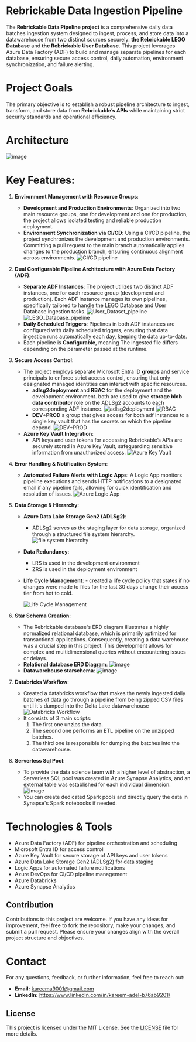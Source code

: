 
# Rebrickable Data Ingestion Pipeline

The **Rebrickable Data Pipeline project** is a comprehensive daily data batches ingestion system designed to ingest, process, and store data into a datawarehouse from two distinct sources securely: **the Rebrickable LEGO Database** and **the Rebrickable User Database**.
This project leverages Azure Data Factory (ADF) to build and manage separate pipelines for each database, ensuring secure access control, daily automation, environment synchronization, and failure alerting.
# Project Goals

The primary objective is to establish a robust pipeline architecture to ingest, transform, and store data from **Rebrickable’s APIs** while maintaining strict security standards and operational efficiency.
# Architecture
![image](https://github.com/user-attachments/assets/82dcfffb-772b-41ef-b789-5354112345e5)


# Key Features:

1. **Environment Management with Resource Groups**:
    - **Development and Production Environments**: 
        Organized into two main resource groups, one for development and one for production, the project allows isolated testing and reliable production deployment.
    - **Environment Synchronization via CI/CD**: 
        Using a CI/CD pipeline, the project synchronizes the development and production environments. Committing a pull request to the main branch automatically applies changes to the production branch, ensuring continuous alignment across environments.
        ![CI/CD pipeline](https://github.com/KareemAdel10/Rebrickable-Data-Pipeline/blob/main/Images/CI-CD%20pipeline.png)

2. **Dual Configurable Pipeline Architecture with Azure Data Factory (ADF)**:
    - **Separate ADF Instances**: 
        The project utilizes two distinct ADF instances, one for each resource group (development and production). Each ADF instance manages its own pipelines, specifically tailored to handle the LEGO Database and User Database ingestion tasks.
            ![User_Dataset_pipeline](https://github.com/KareemAdel10/Rebrickable-Data-Pipeline/blob/main/Images/Database%20pipeline.png)
            ![LEGO_Database_pipeline](https://github.com/KareemAdel10/Rebrickable-Data-Pipeline/blob/main/Images/User_Dataset_pipeline.png)
    - **Daily Scheduled Triggers**: 
        Pipelines in both ADF instances are configured with daily scheduled triggers, ensuring that data ingestion runs automatically each day, keeping the data up-to-date.
    - Each pipeline is **Configurable**, meaning The ingested file differs depending on the parameter passed at the runtime.

3. **Secure Access Control**:
    - The project employs separate Microsoft Entra ID **groups** and service principals to enforce strict access control, ensuring that only designated managed identities can interact with specific resources.
        - **adlsg2deployment** and **RBAC** for the deployment and the development environment. both are used to give **storage blob data contributor** role on the ADLSg2 accounts to each corresponding ADF instance.
            ![adlsg2deployment](https://github.com/KareemAdel10/Rebrickable-Data-Pipeline/blob/main/Images/adlsg2deployment.png)
            ![RBAC](https://github.com/KareemAdel10/Rebrickable-Data-Pipeline/blob/main/Images/RBAC.png)
        - **DEV+PROD** a group that gives access for both adf instances to a single key vault that has the secrets on which the pipeline depend.
            ![DEV+PROD](https://github.com/KareemAdel10/Rebrickable-Data-Pipeline/blob/main/Images/Dev%2BPROD.png)
    - **Azure Key Vault Integration**: 
        - API keys and user tokens for accessing Rebrickable’s APIs are securely stored in Azure Key Vault, safeguarding sensitive information from unauthorized access.
            ![Azure Key Vault](https://github.com/KareemAdel10/Rebrickable-Data-Pipeline/blob/main/Images/Key%20Vault.png)

4. **Error Handling & Notification System**:
    - **Automated Failure Alerts with Logic Apps**: 
        A Logic App monitors pipeline executions and sends HTTP notifications to a designated email if any pipeline fails, allowing for quick identification and resolution of issues.
        ![Azure Logic App](https://github.com/KareemAdel10/Rebrickable-Data-Pipeline/blob/main/Images/Logic%20App.png)

5. **Data Storage & Hierarchy**:
    - **Azure Data Lake Storage Gen2 (ADLSg2)**: 
        - ADLSg2 serves as the staging layer for data storage, organized through a structured file system hierarchy.
            ![file system hierarchy](https://github.com/KareemAdel10/Rebrickable-Data-Pipeline/blob/main/Images/File%20hierarchy.png)
          
    - **Data Redundancy**:
        - LRS is used in the development environment
        - ZRS is used in the deployment environment
    - **Life Cycle Management**:
            - created a life cycle policy that states if no changes were made to files for the last 30 days change their access tier from hot to cold.
      
        ![Life Cycle Management](https://github.com/KareemAdel10/Rebrickable-Data-Pipeline/blob/main/Images/Life%20Cycle%20Management.png)
6. **Star Schema Creation**:
   - The Rebrickable database's ERD diagram illustrates a highly normalized relational database, which is primarily optimized for transactional applications. Consequently, creating a data warehouse was a crucial step in this project. This development allows for complex and multidimensional queries without encountering issues or delays.
   - **Relational database ERD Diagram**:
     ![image](https://github.com/user-attachments/assets/3992325e-84d8-4d7e-b1cc-2ce700cae1ff)
   - **Datawarehouse starschema**:
     ![image](https://github.com/user-attachments/assets/d881440b-aca3-4fe2-a80a-d6e10de1d67d)

7. **Databricks Workflow**:
   - Created a databricks workflow that makes the newly ingested daily batches of data go through a pipeline from being zipped CSV files until it's dumped into the Delta Lake datawarehouse
     ![Databricks Workflow](https://github.com/user-attachments/assets/89116020-4ea9-4921-84c4-873a43abb9d3)
   - It consists of 3 main scripts:
     1. The first one unzips the data.
     2. The second one performs an ETL pipeline on the unzipped batches.
     3. The third one is responsible for dumping the batches into the datawarehouse.
8. **Serverless Sql Pool**:
   - To provide the data science team with a higher level of abstraction, a Serverless SQL pool was created in Azure Synapse Analytics, and an external table was established for each individual dimension.
     ![image](https://github.com/user-attachments/assets/d737e46b-5ee6-42ca-bd0d-4b5ffac1ca3d)
   - You can create dedicated Spark pools and directly query the data in Synapse's Spark notebooks if needed.

# Technologies & Tools

- Azure Data Factory (ADF) for pipeline orchestration and scheduling
- Microsoft Entra ID for access control
- Azure Key Vault for secure storage of API keys and user tokens
- Azure Data Lake Storage Gen2 (ADLSg2) for data staging
- Logic Apps for automated failure notifications
- Azure DevOps for CI/CD pipeline management
- Azure Databricks
- Azure Synapse Analytics

## Contribution

Contributions to this project are welcome. If you have any ideas for improvement, feel free to fork the repository, make your changes, and submit a pull request. Please ensure your changes align with the overall project structure and objectives.

# Contact

For any questions, feedback, or further information, feel free to reach out:
- **Email:** kareema9001@gmail.com
- **LinkedIn:** https://www.linkedin.com/in/kareem-adel-b76ab9201/

## License

This project is licensed under the MIT License. See the [LICENSE](LICENSE) file for more details.
